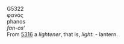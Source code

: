 G5322  
φανός  
phanos  
*fan-os‘*  
From [5316](g5316) a *lightener*, that is, *light:* - lantern.  
